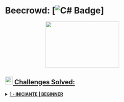 # Beecrowd: [![C# Badge](https://img.shields.io/badge/C%23-239120?style=flat&logo=c%23&logoColor=white&link=https://github.com/lucasmarcuzo/Beecrowd/tree/main/Desafios%20em%20C%23)]

<p align="center">
<a href="https://www.beecrowd.com.br">
<img  width="240"  height="150"  src="https://resources.beecrowd.com.br/judge/img/5.0/logo-beecrowd.png?1635097036">
</p>

## <img width="25" height="25" src="https://www.beecrowd.com.br/judge/favicon.ico?1635097036"> Challenges Solved: <br>

<details>
    <summary><strong> 1 - INICIANTE | BEGINNER </strong></summary>
    <br />
    <div align="left">
        <table border=1>